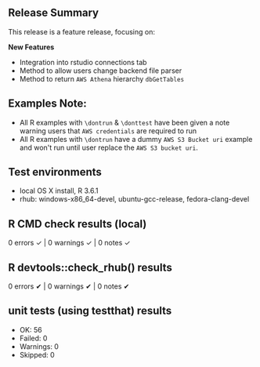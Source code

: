 ## Release Summary
This release is a feature release, focusing on:

**New Features**
* Integration into rstudio connections tab
* Method to allow users change backend file parser
* Method to return `AWS Athena` hierarchy `dbGetTables`

## Examples Note:
* All R examples with `\dontrun` & `\donttest` have been given a note warning users that `AWS credentials` are required to run
* All R examples with `\dontrun` have a dummy `AWS S3 Bucket uri` example and won't run until user replace the `AWS S3 bucket uri`.

## Test environments
* local OS X install, R 3.6.1
* rhub: windows-x86_64-devel, ubuntu-gcc-release, fedora-clang-devel

## R CMD check results (local)
0 errors ✓ | 0 warnings ✓ | 0 notes ✓

## R devtools::check_rhub() results
0 errors ✔ | 0 warnings ✔ | 0 notes ✔

## unit tests (using testthat) results
* OK:       56
* Failed:   0
* Warnings: 0
* Skipped:  0